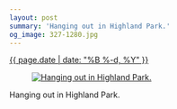 ```yaml
---
layout: post
summary: 'Hanging out in Highland Park.'
og_image: 327-1280.jpg
---
```


<div class="post">
 <time>
  <a href="/327">
   {{ page.date | date: "%B %-d, %Y" }}
  </a>
 </time>
 <a href="/327">
  <figure data-taken="5/27/2014">
   <img alt="Hanging out in Highland Park." sizes="(min-width: 700px) 50vw, calc(100vw - 2rem)" src="{{ site.assets_url }}/327-640.jpg" srcset="{{ site.assets_url }}/327-1280.jpg 1280w, {{ site.assets_url }}/327-960.jpg 960w, {{ site.assets_url }}/327-640.jpg 640w, {{ site.assets_url }}/327-320.jpg 320w"/>
  </figure>
 </a>
 <span>
  Hanging out in Highland Park.
 </span>
</div>
